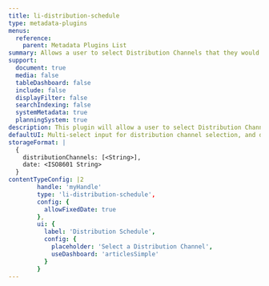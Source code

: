 ```yaml
---
title: li-distribution-schedule
type: metadata-plugins
menus:
  reference:
    parent: Metadata Plugins List
summary: Allows a user to select Distribution Channels that they would like to view in the Distribution Schedule side panel.
support:
  document: true
  media: false
  tableDashboard: false
  include: false
  displayFilter: false
  searchIndexing: false
  systemMetadata: true
  planningSystem: true
description: This plugin will allow a user to select Distribution Channels that they would like to view in the Distribution Schedule side panel. Once selected the Schedule button in the editor becomes active and the side panel can be opened. It is possible to lock the schedule to a specific date.
defaultUI: Multi-select input for distribution channel selection, and date input
storageFormat: |
  {
    distributionChannels: [<String>],
    date: <ISO8601 String>
  }
contentTypeConfig: |2
        handle: 'myHandle'
        type: 'li-distribution-schedule',
        config: {
          allowFixedDate: true
        },
        ui: {
          label: 'Distribution Schedule',
          config: {
            placeholder: 'Select a Distribution Channel',
            useDashboard: 'articlesSimple'
          }
        }
---
```

